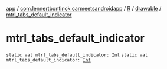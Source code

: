 [app](../../../index.md) / [com.lennertbontinck.carmeetsandroidapp](../../index.md) / [R](../index.md) / [drawable](index.md) / [mtrl_tabs_default_indicator](./mtrl_tabs_default_indicator.md)

# mtrl_tabs_default_indicator

`static val mtrl_tabs_default_indicator: `[`Int`](https://kotlinlang.org/api/latest/jvm/stdlib/kotlin/-int/index.html)
`static val mtrl_tabs_default_indicator: `[`Int`](https://kotlinlang.org/api/latest/jvm/stdlib/kotlin/-int/index.html)